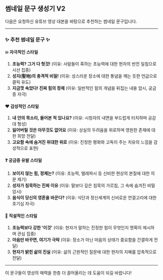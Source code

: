 ## 썸네일 문구 생성기 V2

다음은 요청하신 유튜브 영상 대본을 바탕으로 추천하는 썸네일 문구입니다.

---

### ✨ 추천 썸네일 문구 ✨

#### 💥 자극적인 스타일

1.  **초능력? 그거 다 헛것!** (이유: 사람들이 혹하는 초능력에 대한 현자의 반전 일침으로 시선 집중)
2.  **성지(聖地)의 충격적 비밀!** (이유: 성스러운 장소에 대한 통념을 깨는 듯한 언급으로 클릭 유도)
3.  **지금껏 속았다! 진짜 힘의 정체** (이유: 일반적인 힘의 개념을 뒤집는 내용 암시, 궁금증 자극)

#### ❤️ 감성적인 스타일

1.  **내 안의 목소리, 들어본 적 있나요?** (이유: 시청자의 내면을 부드럽게 터치하며 공감대 형성)
2.  **잃어버릴 것은 아무것도 없어요** (이유: 상실의 두려움을 위로하며 영원한 존재에 대한 희망 전달)
3.  **고요함 속에 숨겨진 위대한 위로** (이유: 진정한 평화와 고독이 주는 치유의 느낌을 감성적으로 표현)

#### ❓ 궁금증 유발 스타일

1.  **보이지 않는 힘, 정체는?** (이유: 초능력, 텔레파시 등 신비한 현상의 본질에 대한 의문 제기)
2.  **성자가 침묵하는 진짜 이유** (이유: 말보다 깊은 침묵의 가르침, 그 속에 숨겨진 비밀 암시)
3.  **음식이 당신의 영혼을 바꾼다?** (이유: 식단과 정신세계의 신비로운 연결고리에 대한 호기심 자극)

#### 🎯 직설적인 스타일

1.  **초능력보다 강한 '이것'** (이유: 현자가 말하는 진정한 힘이 무엇인지 명확히 제시하며 관심 집중)
2.  **마음만 바꾸면, 여기가 극락** (이유: 장소가 아닌 마음의 상태가 중요함을 간결하게 전달)
3.  **현자가 밝힌 삶의 진실** (이유: 삶의 근원적인 질문에 대한 현자의 지혜를 압축적으로 전달)

---

이 문구들이 영상의 매력을 한층 더 끌어올리는 데 도움이 되길 바랍니다!